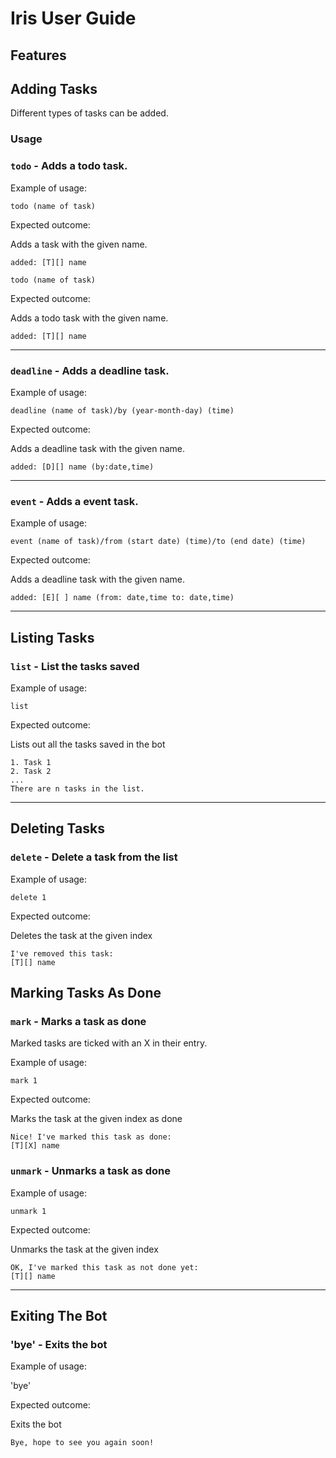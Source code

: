 # Iris User Guide

## Features 

## Adding Tasks

Different types of tasks can be added.

### Usage

### `todo` - Adds a todo task. 


Example of usage: 

`todo (name of task)`

Expected outcome:

Adds a task with the given name.

```
added: [T][] name
```
`todo (name of task)`

Expected outcome:

Adds a todo task with the given name.

```
added: [T][] name
```
<hr />

### `deadline` - Adds a deadline task.


Example of usage:

`deadline (name of task)/by (year-month-day) (time)`

Expected outcome:

Adds a deadline task with the given name.

```
added: [D][] name (by:date,time)
```

<hr />

### `event` - Adds a event task.

Example of usage:

`event (name of task)/from (start date) (time)/to (end date) (time)`

Expected outcome:

Adds a deadline task with the given name.

```
added: [E][ ] name (from: date,time to: date,time)
```
<hr />

## Listing Tasks
### `list` - List the tasks saved

Example of usage:

`list`

Expected outcome:

Lists out all the tasks saved in the bot

```
1. Task 1
2. Task 2
...
There are n tasks in the list.
```
<hr />

## Deleting Tasks
### `delete` - Delete a task from the list

Example of usage:

`delete 1`

Expected outcome:

Deletes the task at the given index

```
I've removed this task:
[T][] name
```
## Marking Tasks As Done
### `mark` - Marks a task as done
Marked tasks are ticked with an X in their entry.

Example of usage:

`mark 1`

Expected outcome:

Marks the task at the given index as done

```
Nice! I've marked this task as done:
[T][X] name
```

### `unmark` - Unmarks a task as done
Example of usage:

`unmark 1`

Expected outcome:

Unmarks the task at the given index

```
OK, I've marked this task as not done yet:
[T][] name
```

<hr />

## Exiting The Bot

### 'bye' - Exits the bot
Example of usage:

'bye'

Expected outcome:

Exits the bot

```
Bye, hope to see you again soon!
```
